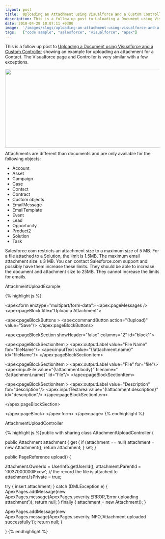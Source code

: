 ```yaml
---
layout: post
title:  Uploading an Attachment using Visualforce and a Custom Controller
description: This is a follow up post to Uploading a Document using Visualforce and a Custom Controller showing an example for uploading an attachment for a Contact. The Visualforce page and Controller is very similar with a few exceptions.  Attachments are different than documents and are only available for the following objects- * Account  * Asset  * Campaign  * Case  * Contact  * Contract  * Custom objects  * EmailMessage  * EmailTemplate  * Event  * Lead  * Opportunity  * Product2  * Solution  * Task  Sa
date: 2010-04-28 10:07:11 +0300
image:  '/images/slugs/uploading-an-attachment-using-visualforce-and-a-custom-controller.jpg'
tags:   ["code sample", "salesforce", "visualforce", "apex"]
---
```

<p style="clear: both">This is a follow up post to <a href="/2010/04/22/uploading-a-document-using-visualforce-and-a-custom-controller/" target="_blank">Uploading a Document using Visualforce and a Custom Controller</a> showing an example for uploading an attachment for a Contact. The Visualforce page and Controller is very similar with a few exceptions.</p><p style="clear: both"><a href="http://res.cloudinary.com/blog-jeffdouglas-com/image/upload/v1401028629/rc4pwheziai51atloqrj.png" class="image-link" rel="lightbox"><img class="linked-to-original" src="http://res.cloudinary.com/blog-jeffdouglas-com/image/upload/v1401028841/oulwtd7gy4vslvzjfede.png" height="257" align="left" width="550" style=" display: inline; float: left; margin: 0 10px 10px 0;" /></a><br style="clear: both" />Attachments are different than documents and are only available for the following objects:</p><p style="clear: both"><ul style="clear: both"><li>Account</li><li>Asset</li><li>Campaign</li><li>Case</li><li>Contact</li><li>Contract</li><li>Custom objects</li><li>EmailMessage</li><li>EmailTemplate</li><li>Event</li><li>Lead</li><li>Opportunity</li><li>Product2</li><li>Solution</li><li>Task</li></ul></p><p style="clear: both">Salesforce.com restricts an attachment size to a maximum size of 5 MB. For a file attached to a Solution, the limit is 1.5MB. The maximum email attachment size is 3 MB. You can contact Salesforce.com support and possibly have them increase these limits. They should be able to increase the document and attachment size to 25MB. They cannot increase the limits for emails.</p><p style="clear: both">AttachmentUploadExample</p><p style="clear: both">
{% highlight js %}<apex:page controller="AttachmentUploadController">
 <apex:sectionHeader title="Visualforce Example" subtitle="Attachment Upload Example"/>
 
 <apex:form enctype="multipart/form-data">
  <apex:pageMessages />
  <apex:pageBlock title="Upload a Attachment">
 
 <apex:pageBlockButtons >
  <apex:commandButton action="{!upload}" value="Save"/>
 </apex:pageBlockButtons>
 
 <apex:pageBlockSection showHeader="false" columns="2" id="block1">
 
  <apex:pageBlockSectionItem >
   <apex:outputLabel value="File Name" for="fileName"/>
   <apex:inputText value="{!attachment.name}" id="fileName"/>
  </apex:pageBlockSectionItem>
 
  <apex:pageBlockSectionItem >
   <apex:outputLabel value="File" for="file"/>
   <apex:inputFile value="{!attachment.body}" filename="{!attachment.name}" id="file"/>
  </apex:pageBlockSectionItem>
 
  <apex:pageBlockSectionItem >
   <apex:outputLabel value="Description" for="description"/>
   <apex:inputTextarea value="{!attachment.description}" id="description"/>
  </apex:pageBlockSectionItem>
 
 </apex:pageBlockSection>
 
  </apex:pageBlock>
 </apex:form>
</apex:page>
{% endhighlight %}
</p><p style="clear: both">AttachmentUploadController</p><p style="clear: both">
{% highlight js %}public with sharing class AttachmentUploadController {
 
 public Attachment attachment {
 get {
 if (attachment == null)
  attachment = new Attachment();
 return attachment;
  }
 set;
 }
 
 public PageReference upload() {
  
  attachment.OwnerId = UserInfo.getUserId();
  attachment.ParentId = '0037000000lFxcw'; // the record the file is attached to
  attachment.IsPrivate = true;
  
  try {
 insert attachment;
  } catch (DMLException e) {
 ApexPages.addMessage(new ApexPages.message(ApexPages.severity.ERROR,'Error uploading attachment'));
 return null;
  } finally {
 attachment = new Attachment(); 
  }
  
  ApexPages.addMessage(new ApexPages.message(ApexPages.severity.INFO,'Attachment uploaded successfully'));
  return null;
 }

}
{% endhighlight %}
</p><p style="clear: both"></p><br class="final-break" style="clear: both" />
